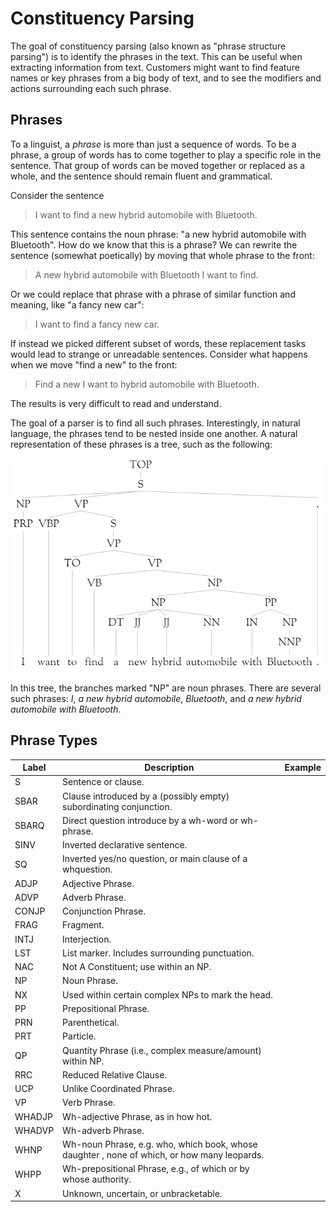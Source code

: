 # Constituency Parsing

The goal of constituency parsing (also known as "phrase structure parsing") is to identify the phrases in the text.
This can be useful when extracting information from text.
Customers might want to find feature names or key phrases from a big body of text, and to see the modifiers and actions surrounding each such phrase.

## Phrases

To a linguist, a *phrase* is more than just a sequence of words.
To be a phrase, a group of words has to come together to play a specific role in the sentence.
That group of words can be moved together or replaced as a whole, and the sentence should remain fluent and grammatical.

Consider the sentence

> I want to find a new hybrid automobile with Bluetooth.

This sentence contains the noun phrase: "a new hybrid automobile with Bluetooth".
How do we know that this is a phrase?
We can rewrite the sentence (somewhat poetically) by moving that whole phrase to the front:

> A new hybrid automobile with Bluetooth I want to find.

Or we could replace that phrase with a phrase of similar function and meaning, like "a fancy new car":

> I want to find a fancy new car.

If instead we picked different subset of words, these replacement tasks would lead to strange or unreadable sentences.
Consider what happens when we move "find a new" to the front:

> Find a new I want to hybrid automobile with Bluetooth.

The results is very difficult to read and understand.

The goal of a parser is to find all such phrases.
Interestingly, in natural language, the phrases tend to be nested inside one another.
A natural representation of these phrases is a tree, such as the following:

![Tree](./Images/tree.png)

In this tree, the branches marked "NP" are noun phrases.
There are several such phrases: *I*, *a new hybrid automobile*, *Bluetooth*, and *a new hybrid automobile with Bluetooth*.

## Phrase Types

| Label | Description | Example |
|-------|-------------|---------|
|S	| Sentence or clause. |
|SBAR	| Clause introduced by a (possibly empty) subordinating conjunction. |
|SBARQ	| Direct question introduce by a wh-word or wh-phrase. |
|SINV	| Inverted declarative sentence. |
|SQ	| Inverted yes/no question, or main clause of a whquestion. |
|ADJP	| Adjective Phrase. |
|ADVP	| Adverb Phrase. |
|CONJP	| Conjunction Phrase. |
|FRAG	| Fragment. |
|INTJ	| Interjection. |
|LST	| List marker. Includes surrounding punctuation.|
|NAC	| Not A Constituent; use within an NP.|
|NP	| Noun Phrase.|
|NX	| Used within certain complex NPs to mark the head.|
|PP	| Prepositional Phrase.|
|PRN	| Parenthetical.|
|PRT	| Particle.|
|QP	| Quantity Phrase (i.e., complex measure/amount) within NP.|
|RRC	| Reduced Relative Clause.|
|UCP	| Unlike Coordinated Phrase.|
|VP	| Verb Phrase.|
|WHADJP	| Wh-adjective Phrase, as in how hot.|
|WHADVP	| Wh-adverb Phrase.|
|WHNP	| Wh-noun Phrase, e.g. who, which book, whose daughter , none of which, or how many leopards.|
|WHPP	| Wh-prepositional Phrase, e.g., of which or by whose authority.|
|X	| Unknown, uncertain, or unbracketable.|

